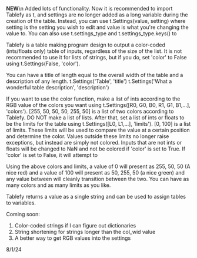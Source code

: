 **NEW**\n
Added lots of functionality. Now it is recommended to import Tablefy as t, and settings are no longer added as a long variable during the creation of the table. Instead, you can use t.Settings(value, setting) where setting is the setting you wish to edit and value is what you're changing the value to. You can also use t.settings_type and t.settings_type.keys() to 

Tablefy is a table making program design to output a color-coded (ints/floats only) table of inputs, regardless of the size of the list. It is not recommended to use it for lists of strings, but if you do, set 'color' to False using
t.Settings(False, 'color').

You can have a title of length equal to the overall width of the table and a description of any length.
t.Settings('Table', 'title')
t.Settings('What a wonderful table description', 'description')

If you want to use the color function, make a list of ints according to the RGB value of the colors you want using t.Settings([R0, G0, B0, R1, G1, B1,...], 'colors').
[255, 50, 50, 50, 255, 50] is a list of two colors according to Tablefy.
DO NOT make a list of lists. 
After that, set a list of ints or floats to be the limits for the table using
t.Settings([L0, L1,...], 'limits'). 
[0, 100] is a list of limits. These limits will be used to compare the value at a certain position and determine the color. Values outside these limits no longer raise exceptions, but instead are simply not colored. Inputs that are not ints or floats will be changed to NaN and not be colored if 'color' is set to True. If 'color' is set to False, it will attempt to 

Using the above colors and limits, a value of 0 will present as 255, 50, 50 (A nice red) and a value of 100 will present as 50, 255, 50 (a nice green) and any value between will cleanly transition between the two. You can have as many colors and as many limits as you like.

Tablefy returns a value as a single string and can be used to assign tables to variables.

Coming soon:
1. Color-coded strings if I can figure out dictionaries
2. String shortening for strings longer than the col_wid value
3. A better way to get RGB values into the settings

8/1/24
